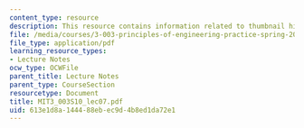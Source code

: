 ```yaml
---
content_type: resource
description: This resource contains information related to thumbnail history of boston.
file: /media/courses/3-003-principles-of-engineering-practice-spring-2010/613e1d8a144488ebec9d4b8ed1da72e1_MIT3_003S10_lec07.pdf
file_type: application/pdf
learning_resource_types:
- Lecture Notes
ocw_type: OCWFile
parent_title: Lecture Notes
parent_type: CourseSection
resourcetype: Document
title: MIT3_003S10_lec07.pdf
uid: 613e1d8a-1444-88eb-ec9d-4b8ed1da72e1
---
```

